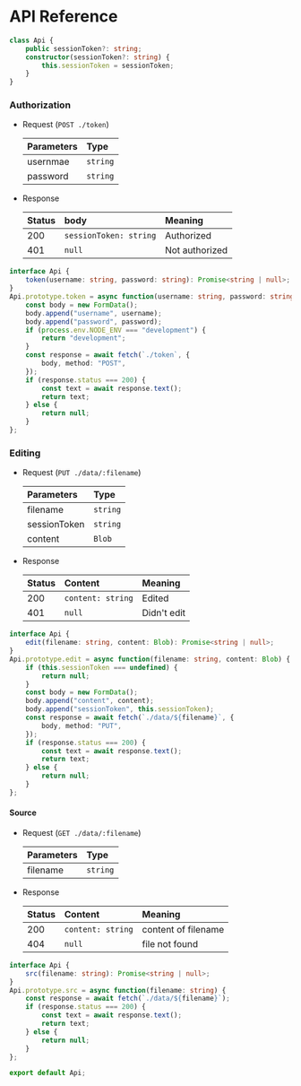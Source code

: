 # API Reference

```typescript
class Api {
    public sessionToken?: string;
    constructor(sessionToken?: string) {
        this.sessionToken = sessionToken;
    }
}
```

### Authorization
- Request (`POST ./token`)
    
    | Parameters |   Type   |
    | :--------- | :------- |
    | usernmae   | `string` |
    | password   | `string` |

- Response
    
    | Status |          body          |    Meaning     |
    | :----- | :--------------------- | :------------- |
    | 200    | `sessionToken: string` | Authorized     |
    | 401    | `null`                 | Not authorized |

```typescript
interface Api {
    token(username: string, password: string): Promise<string | null>;
}
Api.prototype.token = async function(username: string, password: string) {
    const body = new FormData();
    body.append("username", username);
    body.append("password", password);
    if (process.env.NODE_ENV === "development") {
        return "development";
    }
    const response = await fetch(`./token`, {
        body, method: "POST",
    });
    if (response.status === 200) {
        const text = await response.text();
        return text;
    } else {
        return null;
    }
};
```

### Editing
- Request (`PUT ./data/:filename`)
    
    |  Parameters  |   Type   |
    | :----------- | :------- |
    | filename     | `string` |
    | sessionToken | `string` |
    | content      | `Blob`   |

- Response
    
    | Status |      Content      |   Meaning   |
    | :----- | :---------------- | :---------- |
    | 200    | `content: string` | Edited      |
    | 401    | `null`            | Didn't edit |

```typescript
interface Api {
    edit(filename: string, content: Blob): Promise<string | null>;
}
Api.prototype.edit = async function(filename: string, content: Blob) {
    if (this.sessionToken === undefined) {
        return null;
    }
    const body = new FormData();
    body.append("content", content);
    body.append("sessionToken", this.sessionToken);
    const response = await fetch(`./data/${filename}`, {
        body, method: "PUT",
    });
    if (response.status === 200) {
        const text = await response.text();
        return text;
    } else {
        return null;
    }
};
```

#### Source
- Request (`GET ./data/:filename`)
    
    | Parameters |   Type   |
    | :--------- | :------- |
    | filename   | `string` |

- Response  
    
    | Status |      Content      |       Meaning       |
    | :----- | :---------------- | :------------------ |
    | 200    | `content: string` | content of filename |
    | 404    | `null`            | file not found      |


```typescript
interface Api {
    src(filename: string): Promise<string | null>;
}
Api.prototype.src = async function(filename: string) {
    const response = await fetch(`./data/${filename}`);
    if (response.status === 200) {
        const text = await response.text();
        return text;
    } else {
        return null;
    }
};
```

```typescript
export default Api;
```
